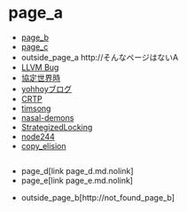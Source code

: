 # page_a
- [page_b](page_b.md.nolink)
- [page_c](page_c.md.nolink)
- outside_page_a http://そんなページはないA
- [LLVM Bug](https://llvm.org/bugs/show_bug.cgi?id=16654)
- [協定世界時](https://ja.wikipedia.org/wiki/協定世界時)
- [yohhoyブログ](http://d.hatena.ne.jp/yohhoy/20120623/p1 )
- [CRTP](https://ja.wikibooks.org/wiki/More_C%2B%2B_Idioms/%E5%A5%87%E5%A6%99%E3%81%AB%E5%86%8D%E5%B8%B0%E3%81%97%E3%81%9F%E3%83%86%E3%83%B3%E3%83%97%E3%83%AC%E3%83%BC%E3%83%88%E3%83%91%E3%82%BF%E3%83%BC%E3%83%B3(Curiously_Recurring_Template_Pattern))
- [timsong](https://timsong-cpp.github.io/cppwp/n4659/)
- [nasal-demons](http://www.catb.org/jargon/html/N/nasal-demons.html)
- [StrategizedLocking](https://wiki.hsr.ch/PnProg/files/StrategizedLocking.pdf)
- [node244](http://cmd.inp.nsk.su/old/cmd2/manuals/cernlib/shortwrups/node244.html)
- [copy_elision](https://ja.cppreference.com/w/cpp/language/copy_elision)


```cpp
```
* page_d[link page_d.md.nolink]
* page_e[link page_e.md.nolink]
- outside_page_b[http://not_found_page_b]

